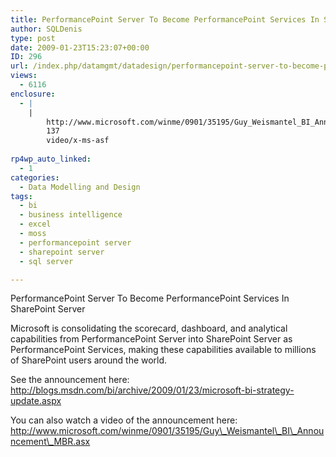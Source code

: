 ```yaml
---
title: PerformancePoint Server To Become PerformancePoint Services In SharePoint Server
author: SQLDenis
type: post
date: 2009-01-23T15:23:07+00:00
ID: 296
url: /index.php/datamgmt/datadesign/performancepoint-server-to-become-perfor/
views:
  - 6116
enclosure:
  - |
    |
        http://www.microsoft.com/winme/0901/35195/Guy_Weismantel_BI_Announcement_MBR.asx
        137
        video/x-ms-asf
        
rp4wp_auto_linked:
  - 1
categories:
  - Data Modelling and Design
tags:
  - bi
  - business intelligence
  - excel
  - moss
  - performancepoint server
  - sharepoint server
  - sql server

---
```

PerformancePoint Server To Become PerformancePoint Services In SharePoint Server 

Microsoft is consolidating the scorecard, dashboard, and analytical capabilities from PerformancePoint Server into SharePoint Server as PerformancePoint Services, making these capabilities available to millions of SharePoint users around the world. 

See the announcement here: http://blogs.msdn.com/bi/archive/2009/01/23/microsoft-bi-strategy-update.aspx

You can also watch a video of the announcement here: http://www.microsoft.com/winme/0901/35195/Guy\_Weismantel\_BI\_Announcement\_MBR.asx